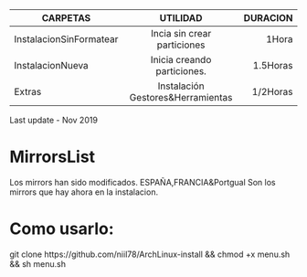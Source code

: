 | CARPETAS                   | UTILIDAD                              | DURACION |
| ---------------------------|:-------------------------------------:| --------:|
| InstalacionSinFormatear    | Incia  sin crear particiones          | 1Hora    |
| InstalacionNueva           | Inicia creando particiones.           | 1.5Horas |
| Extras                     | Instalación Gestores&Herramientas     | 1/2Horas |

Last update -  Nov 2019

<h1>MirrorsList</h1>
Los mirrors han sido modificados.
ESPAÑA,FRANCIA&Portgual Son los mirrors que hay ahora en la instalacion.

<h1>Como usarlo:</h1>
git clone https://github.com/niil78/ArchLinux-install && chmod +x menu.sh && sh menu.sh
